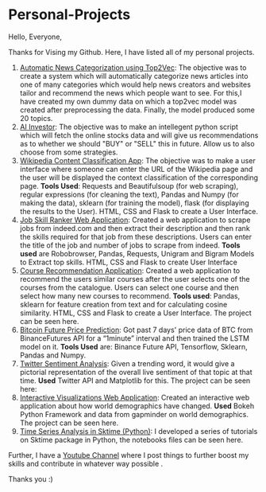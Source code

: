 # Personal-Projects

Hello, Everyone, 

Thanks for Vising my Github. Here, I have listed all of my personal projects. 

1. [Automatic News Categorization using Top2Vec](https://github.com/datageekrj/Top2Vec_Project_New_Categorization): The objective was to create a system which will automatically categorize news articles into one of many categories which would help news creators and websites tailor and recommend the news which people want to see. For this,I have created my own dummy data on which a top2vec model was created after preprocessing the data. Finally, the model produced some 20 topics. 
2. [AI Investor](https://github.com/datageekrj/AI-Investor): The objective was to make an intellegent python script which will fetch the online stocks data and will give us recommendations as to whether we should "BUY" or "SELL" this in future. Allow us to also choose from some strategies. 
3. [Wikipedia Content Classification App](https://github.com/datageekrj/Wikipedia-app/blob/main/SolutionFile.ipynb): The objective was to make a user interface where someone can enter the URL of the Wikipedia page and the user will be displayed the context classification of the corresponding page. **Tools Used**: Requests and Beautifulsoup (for web scraping), regular expressions (for cleaning the text), Pandas and Numpy (for making the data), sklearn (for training the model), flask (for displaying the results to the User).  HTML, CSS and Flask to create a User Interface. 
4. [Job Skill Ranker Web Application](https://github.com/datageekrj/job-skill-app/tree/main/UI): Created a web application to scrape jobs from indeed.com and then extract their description and then rank the skills required for that job from these descriptions. Users can enter the title of the job and number of jobs to scrape from indeed. **Tools used** are Robobrowser, Pandas, Requests, Unigram and Bigram Models to Extract top skills. HTML, CSS and Flask to create User Interface
5. [Course Recommendation Application](https://github.com/datageekrj/Recommendation-app): Created a web application to recommend the users similar courses after the user selects one of the courses from the catalogue. Users can select one course and then select how many new courses to recommend. **Tools used**:  Pandas, sklearn for feature creation from text and for calculating cosine similarity. HTML, CSS and Flask to create a User Interface. The project can be seen here.  
6. [Bitcoin Future Price Prediction](https://github.com/datageekrj/Time-Series-LSTM-): Got past 7 days' price data of BTC from BinanceFutures API for a “1minute” interval and then trained the LSTM model on it. **Tools Used** are: Binance Future API, Tensorflow, Sklearn, Pandas and Numpy. 
7. [Twitter Sentiment Analysis](https://www.slideshare.net/RahulJha194/twitter-sentiment-analysis-122911144?qid=f44166f4-31bf): Given a trending word, it would give a pictorial representation of the overall live sentiment of that topic at that time. **Used** Twitter API and Matplotlib for this. The project can be seen here: 
8. [Interactive Visualizations Web Application](https://rahuljhabokeh.herokuapp.com): Created an interactive web application about how world demographics have changed. **Used** Bokeh Python Framework and data from gapminder on world demographics. The project can be seen here.  
9. [Time Series Analysis in Sktime (Python)](https://github.com/datageekrj/Time-Series-Analysis-in-Sktime): I developed a series of tutorials on Sktime package in Python, the notebooks files can be seen here.

Further, I have a [Youtube Channel](https://www.youtube.com/channel/UCeEsbCOjbSXao5dwqXLlJmQ) where I post things to further boost my skills and contribute in whatever way possible . 


Thanks you :)

